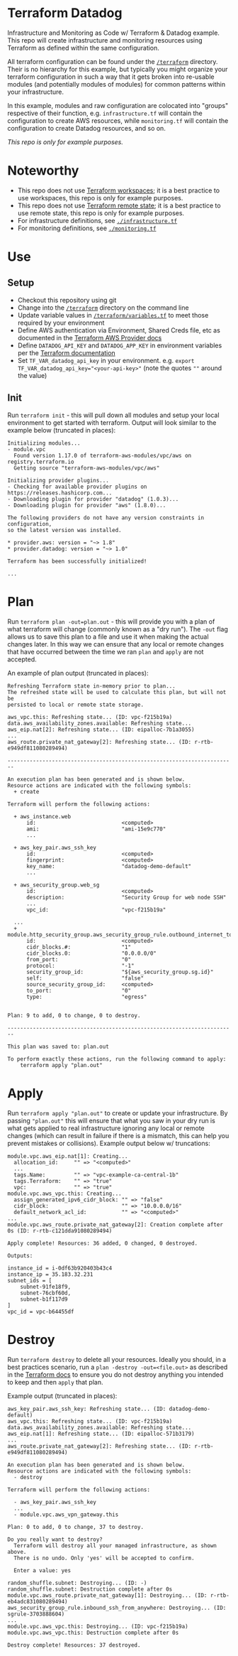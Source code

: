 # Terraform Datadog
Infrastructure and Monitoring as Code w/ Terraform &amp; Datadog example. This
repo will create infrastructure and monitoring resources using Terraform as
defined within the same configuration.

All terraform configuration can be found under the [`/terraform`](/terraform)
directory. Their is no hierarchy for this example, but typically you might
organize your terraform configuration in such a way that it gets broken into
re-usable modules (and potentially modules of modules) for common patterns
within your infrastructure.

In this example, modules and raw configuration are colocated into "groups"
respective of their function, e.g. `infrastructure.tf` will contain the
configuration to create AWS resources, while `monitoring.tf` will contain the
configuration to create Datadog resources, and so on.

_*This repo is only for example purposes.*_

# Noteworthy
- This repo does not use [Terraform
workspaces](https://www.terraform.io/docs/state/workspaces.html); it is a best
practice to use workspaces, this repo is only for example purposes.
- This repo does not use [Terraform remote
state](https://www.terraform.io/docs/state/remote.html); it is a best
practice to use remote state, this repo is only for example purposes.
- For infrastructure definitions, see [`./infrastructure.tf`](./infrastructure.tf)
- For monitoring definitions, see [`./monitoring.tf`](./monitoring.tf)

# Use
## Setup
- Checkout this repository using git
- Change into the [`/terraform`](/terraform) directory on the command line
- Update variable values in [`/terraform/variables.tf`](/terraform/variables.tf)
to meet those required by your environment
- Define AWS authentication via Environment, Shared Creds file, etc as
documented in the [Terraform AWS Provider
docs](https://www.terraform.io/docs/providers/aws/index.html#environment-variables)
- Define `DATADOG_API_KEY` and `DATADOG_APP_KEY` in environment variables per
the [Terraform
documentation](https://www.terraform.io/docs/providers/datadog/index.html)
- Set `TF_VAR_datadog_api_key` in your environment. e.g. `export
TF_VAR_datadog_api_key="<your-api-key>"` (note the quotes `""` around the value)

## Init
Run `terraform init` - this will pull down all modules and setup your
local environment to get started with terraform. Output will look similar to the
example below (truncated in places):
```
Initializing modules...
- module.vpc
  Found version 1.17.0 of terraform-aws-modules/vpc/aws on registry.terraform.io
  Getting source "terraform-aws-modules/vpc/aws"

Initializing provider plugins...
- Checking for available provider plugins on https://releases.hashicorp.com...
- Downloading plugin for provider "datadog" (1.0.3)...
- Downloading plugin for provider "aws" (1.8.0)...

The following providers do not have any version constraints in configuration,
so the latest version was installed.

* provider.aws: version = "~> 1.8"
* provider.datadog: version = "~> 1.0"

Terraform has been successfully initialized!

...
```

# Plan
Run `terraform plan -out=plan.out` - this will provide you with a plan of what
terraform will change (commonly known as a "dry run"). The `-out` flag allows us
to save this plan to a file and use it when making the actual changes later. In
this way we can ensure that any local or remote changes that have occurred
between the time we ran `plan` and `apply` are not accepted.

An example of plan output (truncated in places):
```
Refreshing Terraform state in-memory prior to plan...
The refreshed state will be used to calculate this plan, but will not be
persisted to local or remote state storage.

aws_vpc.this: Refreshing state... (ID: vpc-f215b19a)
data.aws_availability_zones.available: Refreshing state...
aws_eip.nat[2]: Refreshing state... (ID: eipalloc-7b1a3055)
...
aws_route.private_nat_gateway[2]: Refreshing state... (ID: r-rtb-e949df811080289494)

------------------------------------------------------------------------

An execution plan has been generated and is shown below.
Resource actions are indicated with the following symbols:
  + create

Terraform will perform the following actions:

  + aws_instance.web
      id:                           <computed>
      ami:                          "ami-15e9c770"
      ...

  + aws_key_pair.aws_ssh_key
      id:                           <computed>
      fingerprint:                  <computed>
      key_name:                     "datadog-demo-default"
      ...

  + aws_security_group.web_sg
      id:                           <computed>
      description:                  "Security Group for web node SSH"
      ...
      vpc_id:                       "vpc-f215b19a"

  ...
  + module.http_security_group.aws_security_group_rule.outbound_internet_to_anywhere
      id:                           <computed>
      cidr_blocks.#:                "1"
      cidr_blocks.0:                "0.0.0.0/0"
      from_port:                    "0"
      protocol:                     "-1"
      security_group_id:            "${aws_security_group.sg.id}"
      self:                         "false"
      source_security_group_id:     <computed>
      to_port:                      "0"
      type:                         "egress"


Plan: 9 to add, 0 to change, 0 to destroy.

------------------------------------------------------------------------

This plan was saved to: plan.out

To perform exactly these actions, run the following command to apply:
    terraform apply "plan.out"
```

# Apply
Run `terraform apply "plan.out"` to create or update your infrastructure. By
passing `"plan.out"` this will ensure that what you saw in your dry run is what
gets applied to real infrastructure ignoring any local or remote changes (which
can result in failure if there is a mismatch, this can help you prevent
mistakes or collisions). Example output below w/ truncations:
```
module.vpc.aws_eip.nat[1]: Creating...
  allocation_id:     "" => "<computed>"
  ...
  tags.Name:         "" => "vpc-example-ca-central-1b"
  tags.Terraform:    "" => "true"
  vpc:               "" => "true"
module.vpc.aws_vpc.this: Creating...
  assign_generated_ipv6_cidr_block: "" => "false"
  cidr_block:                       "" => "10.0.0.0/16"
  default_network_acl_id:           "" => "<computed>"
...
module.vpc.aws_route.private_nat_gateway[2]: Creation complete after 0s (ID: r-rtb-c121dda91080289494)

Apply complete! Resources: 36 added, 0 changed, 0 destroyed.

Outputs:

instance_id = i-0df63b920403b43c4
instance_ip = 35.183.32.231
subnet_ids = [
    subnet-91fe18f9,
    subnet-76cbf60d,
    subnet-b1f117d9
]
vpc_id = vpc-b64455df
```

# Destroy
Run `terraform destroy` to delete all your resources. Ideally you should, in a
best practices scenario, run a `plan -destroy -out=<file.out>` as described in
the [Terraform
docs](https://www.terraform.io/docs/commands/plan.html#destroy) to ensure you
do not destroy anything you intended to keep and then `apply` that plan.

Example output (truncated in places):
```
aws_key_pair.aws_ssh_key: Refreshing state... (ID: datadog-demo-default)
aws_vpc.this: Refreshing state... (ID: vpc-f215b19a)
data.aws_availability_zones.available: Refreshing state...
aws_eip.nat[1]: Refreshing state... (ID: eipalloc-571b3179)
...
aws_route.private_nat_gateway[2]: Refreshing state... (ID: r-rtb-e949df811080289494)

An execution plan has been generated and is shown below.
Resource actions are indicated with the following symbols:
  - destroy

Terraform will perform the following actions:

  - aws_key_pair.aws_ssh_key
  ...
  - module.vpc.aws_vpn_gateway.this

Plan: 0 to add, 0 to change, 37 to destroy.

Do you really want to destroy?
  Terraform will destroy all your managed infrastructure, as shown above.
  There is no undo. Only 'yes' will be accepted to confirm.

  Enter a value: yes

random_shuffle.subnet: Destroying... (ID: -)
random_shuffle.subnet: Destruction complete after 0s
module.vpc.aws_route.private_nat_gateway[1]: Destroying... (ID: r-rtb-eb4adc831080289494)
aws_security_group_rule.inbound_ssh_from_anywhere: Destroying... (ID: sgrule-3703888604)
...
module.vpc.aws_vpc.this: Destroying... (ID: vpc-f215b19a)
module.vpc.aws_vpc.this: Destruction complete after 0s

Destroy complete! Resources: 37 destroyed.
```
